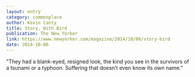 ```yaml
---
layout: entry
category: commonplace
author: Kevin Canty
title: Story, With Bird
publication: The New Yorker
link: https://www.newyorker.com/magazine/2014/10/06/story-bird
date: 2014-10-06
---
```


"They had a blank-eyed, resigned look, the kind you see in the survivors of a tsunami or a typhoon. Suffering that doesn’t even know its own name."